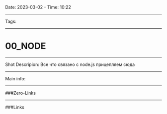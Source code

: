 Date: 2023-03-02 - Time: 10:22
___
Tags:
___
# 00_NODE
___ 
Shot Descripion:
Все что связано с node.js прицепляем сюда
___
Main info:

___
###Zero-Links

___
###Links
